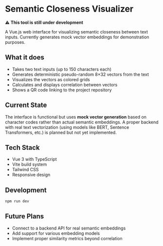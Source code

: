 # Semantic Closeness Visualizer

⚠️ **This tool is still under development**

A Vue.js web interface for visualizing semantic closeness between text inputs. Currently generates mock vector embeddings for demonstration purposes.

## What it does

- Takes two text inputs (up to 150 characters each)
- Generates deterministic pseudo-random 8×32 vectors from the text
- Visualizes the vectors as colored grids
- Calculates and displays correlation between vectors
- Shows a QR code linking to the project repository

## Current State

The interface is functional but uses **mock vector generation** based on character codes rather than actual semantic embeddings. A proper backend with real text vectorization (using models like BERT, Sentence Transformers, etc.) is planned but not yet implemented.

## Tech Stack

- Vue 3 with TypeScript
- Vite build system
- Tailwind CSS
- Responsive design

## Development

```sh
npm run dev
```

## Future Plans

- Connect to a backend API for real semantic embeddings
- Add support for various embedding models
- Implement proper similarity metrics beyond correlation
